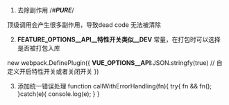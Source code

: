 1. 去除副作用
/*#__PURE__*/

顶级调用会产生很多副作用，导致dead code 无法被清除

2. __FEATURE_OPTIONS__API__特性开关类似__DEV__ 常量，在打包时可以选择是否被打包入库

<!-- 自定义特性开关 -->
new webpack.DefinePlugin({
    __VUE_OPTIONS__API__:JSON.stringfy(true) // 自定义开启特性开关或者关闭开关
})

3. 添加统一错误处理
function callWithErrorHandling(fn){
    try{
        fn && fn();
    }catch(e){
        console.log(e);
    }
}
